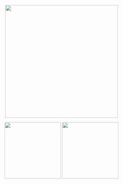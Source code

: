 <p align="center">
  <a href="https://github.com/aphisitworachorch">
    <img width="360em" src="https://github-readme-stats.vercel.app/api/?username=aphisitworachorch&count_private=true&show_icons=true&theme=dracula"/>
  </a>
</p>
<p align="center">
   <img height="180em" src="https://github-readme-streak-stats.herokuapp.com/?user=aphisitworachorch&theme=dracula" />
   <img height="180em" src="https://github-readme-stats.vercel.app/api/top-langs/?username=aphisitworachorch&layout=compact&langs_count=8&theme=dracula"/>
</p>
